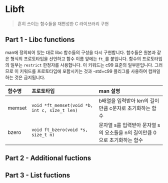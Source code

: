 # Libft
>흔히 쓰이는 함수들을 재편성한 C 라이브러리 구현

## Part 1 - Libc functions

man에 정의되어 있는 대로 libc 함수들의 구성을 다시 구현합니다. 함수들은 원본과 같은 형식의 프로토타입을 선언하고 함수 이름 앞에는 `ft_`를 붙입니다. 함수의 프로토타입의 일부는 `restrict` 한정자를 사용합니다. 이 키워드는 c99 표준의 일부분입니다. 그러므로 이 키워드를 프로토타입에 포함시키는 것과 -std=c99 플리그를 사용하여 컴파일 하는 것은 금지됩니다.

|함수명|프로토타입|man 설명|
|:--|:--|:--|
|memset|`void *ft_memset(void *b, int c, size_t len)`|b배열을 입력받아 len의 길이만큼 c문자로 초기화하는 함수|
|bzero|`void ft_bzero(void *s, size_t n)`|문자열 s를 입력받아 문자열 s의 요소들을 n의 길이만큼 0으로 초기화하는 함수|

## Part 2 - Additional fuctions


## Part 3 - List fuctions